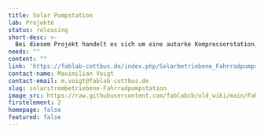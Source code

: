 ```yaml
---
title: Solar Pumpstation
lab: Projekte
status: releasing
short-desc: >-
  Bei diesem Projekt handelt es sich um eine autarke Kompressorstation, die sich durch ein Solarpanel selbst mit Strom versorgt. Die Fahrradpumpstation ist das erste Projekt des Fablabs Cottbus und wurde durch den Ideenwettbewerb der BTU Cottbus gefördert.
needs: ""
content: ""
link: 'https://fablab-cottbus.de/index.php/Solarbetriebene_Fahrradpumpstation'
contact-name: Maximilian Voigt
contact-email: m.voigt@fablab-cottbus.de
slug: solarstrombetriebene-Fahrradpumpstation
image_src: https://raw.githubusercontent.com/fablabcb/old_wiki/main/Fahrradpumpstation_Standort.JPG
firstelement: 2
homepage: false
featured: false
---
```

